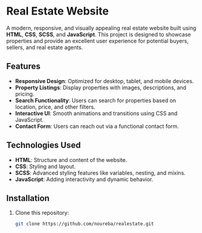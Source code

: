 # Real Estate Website

A modern, responsive, and visually appealing real estate website built using **HTML**, **CSS**, **SCSS**, and **JavaScript**. This project is designed to showcase properties and provide an excellent user experience for potential buyers, sellers, and real estate agents.

## Features

- **Responsive Design**: Optimized for desktop, tablet, and mobile devices.
- **Property Listings**: Display properties with images, descriptions, and pricing.
- **Search Functionality**: Users can search for properties based on location, price, and other filters.
- **Interactive UI**: Smooth animations and transitions using CSS and JavaScript.
- **Contact Form**: Users can reach out via a functional contact form.

## Technologies Used

- **HTML**: Structure and content of the website.
- **CSS**: Styling and layout.
- **SCSS**: Advanced styling features like variables, nesting, and mixins.
- **JavaScript**: Adding interactivity and dynamic behavior.

## Installation

1. Clone this repository:
   ```bash
   git clone https://github.com/noureba/realestate.git
